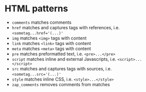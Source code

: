 HTML patterns
=============

- `comments` matches comments
- `href` matches and captures tags with references, i.e. `<sometag...href='(...)'`
- `img` matches `<img>` tags with content
- `link` matches `<link>` tags with content
- `meta` matches `<meta>` tags with content
- `pre` matches preformatted text, i.e. `<pre>...</pre>`
- `script` matches inline and external Javascripts, i.e. `<script>...</script>`
- `src` matches and captures tags with sources, i.e. `<sometag...src='(...)'`
- `style` matches inline CSS, i.e. `<style>...</style>`
- `zap_comments` removes comments from matches
